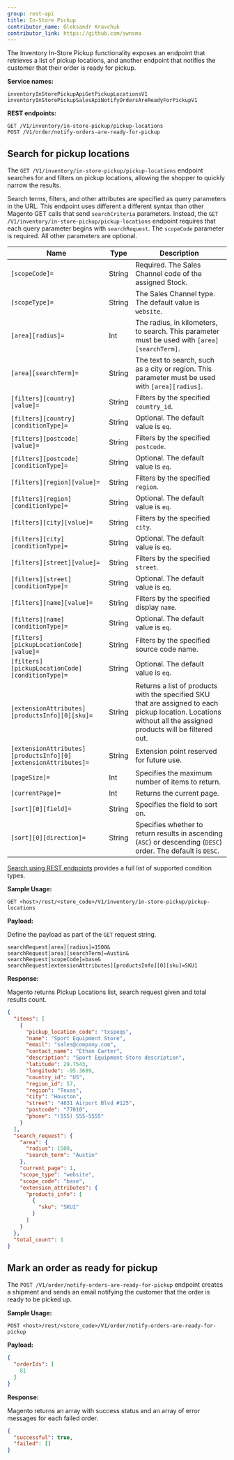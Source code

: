 ```yaml
---
group: rest-api
title: In-Store Pickup
contributor_name: Oleksandr Kravchuk
contributor_link: https://github.com/swnsma
---
```


The Inventory In-Store Pickup functionality exposes an endpoint that retrieves a list of pickup locations, and another endpoint that notifies the customer that their order is ready for pickup.

**Service names:**

```http
inventoryInStorePickupApiGetPickupLocationsV1
inventoryInStorePickupSalesApiNotifyOrdersAreReadyForPickupV1
```

**REST endpoints:**

```http
GET /V1/inventory/in-store-pickup/pickup-locations
POST /V1/order/notify-orders-are-ready-for-pickup
```

## Search for pickup locations

The `GET /V1/inventory/in-store-pickup/pickup-locations` endpoint searches for and filters on pickup locations, allowing the shopper to quickly narrow the results.

Search terms, filters, and other attributes are specified as query parameters in the URL. This endpoint uses different a different syntax than other Magento GET calls that send `searchCriteria` parameters. Instead, the `GET /V1/inventory/in-store-pickup/pickup-locations` endpoint requires that each query parameter begins with `searchRequest`. The `scopeCode` parameter is required. All other parameters are optional.

Name | Type | Description
--- | --- | ---
`[scopeCode]=` | String | Required. The Sales Channel code of the assigned Stock.
`[scopeType]=` | String | The Sales Channel type. The default value is `website`.
`[area][radius]=` | Int | The radius, in kilometers, to search. This parameter must be used with `[area][searchTerm]`.
`[area][searchTerm]=` | String | The text to search, such as a city or region. This parameter must be used with `[area][radius]`.
`[filters][country][value]=` | String | Filters by the specified `country_id`.
`[filters][country][conditionType]=` | String | Optional. The default value is `eq`.
`[filters][postcode][value]=` | String | Filters by the specified `postcode`.
`[filters][postcode][conditionType]=` | String | Optional. The default value is `eq`.
`[filters][region][value]=` | String | Filters by the specified `region`.
`[filters][region][conditionType]=` | String | Optional. The default value is `eq`.
`[filters][city][value]=` | String | Filters by the specified `city`.
`[filters][city][conditionType]=` | String | Optional. The default value is `eq`.
`[filters][street][value]=` | String | Filters by the specified `street`.
`[filters][street][conditionType]=` | String | Optional. The default value is `eq`.
`[filters][name][value]=` | String | Filters by the specified display `name`.
`[filters][name][conditionType]=` | String | Optional. The default value is `eq`.
`[filters][pickupLocationCode][value]=` | String | Filters by the specified source code name.
`[filters][pickupLocationCode][conditionType]=` | String | Optional. The default value is `eq`.
`[extensionAttributes][productsInfo][0][sku]=` | String | Returns a list of products with the specified SKU that are assigned to each pickup location. Locations without all the assigned products will be filtered out.
`[extensionAttributes][productsInfo][0][extensionAttributes]=` | String | Extension point reserved for future use.
`[pageSize]=` | Int | Specifies the maximum number of items to return.
`[currentPage]=` | Int | Returns the current page.
`[sort][0][field]=` | String | Specifies the field to sort on.
`[sort][0][direction]=` | String | Specifies whether to return results in ascending (`ASC`) or descending (`DESC`) order. The default is `DESC`.

[Search using REST endpoints]({{page.baseurl}}/rest/performing-searches.html) provides a full list of supported condition types.

**Sample Usage:**

`GET <host>/rest/<store_code>/V1/inventory/in-store-pickup/pickup-locations`

**Payload:**

Define the payload as part of the `GET` request string.

```http
searchRequest[area][radius]=1500&
searchRequest[area][searchTerm]=Austin&
searchRequest[scopeCode]=base&
searchRequest[extensionAttributes][productsInfo][0][sku]=SKU1
```

**Response:**

Magento returns Pickup Locations list, search request given and total results count.

```json
{
  "items": [
    {
      "pickup_location_code": "txspeqs",
      "name": "Sport Equipment Store",
      "email": "sales@company.com",
      "contact_name": "Ethan Carter",
      "description": "Sport Equipment Store description",
      "latitude": 29.7543,
      "longitude": -95.3609,
      "country_id": "US",
      "region_id": 57,
      "region": "Texas",
      "city": "Houston",
      "street": "4631 Airport Blvd #125",
      "postcode": "77010",
      "phone": "(555) 555-5555"
    }
  ],
  "search_request": {
    "area": {
      "radius": 1500,
      "search_term": "Austin"
    },
    "current_page": 1,
    "scope_type": "website",
    "scope_code": "base",
    "extension_attributes": {
      "products_info": [
        {
          "sku": "SKU1"
        }
      ]
    }
  },
  "total_count": 1
}
```

## Mark an order as ready for pickup

The `POST /V1/order/notify-orders-are-ready-for-pickup` endpoint creates a shipment and sends an email notifying the customer that the order is ready to be picked up.

**Sample Usage:**

`POST <host>/rest/<store_code>/V1/order/notify-orders-are-ready-for-pickup`

**Payload:**

```json
{
  "orderIds": [
    81
  ]
}
```

**Response:**

Magento returns an array with success status and an array of error messages for each failed order.

```json
{
  "successful": true,
  "failed": []
}
```
